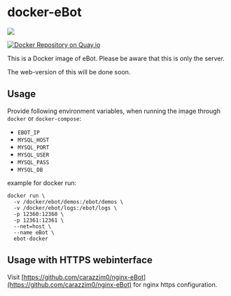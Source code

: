 docker-eBot
==========

[![](https://images.microbadger.com/badges/image/galexrt/ebot.svg)](https://microbadger.com/images/galexrt/ebot "Get your own image badge on microbadger.com")

[![Docker Repository on Quay.io](https://quay.io/repository/galexrt/debian-dh/status "Docker Repository on Quay.io")](https://quay.io/repository/galexrt/zulip)

This is a Docker image of eBot.
Please be aware that this is only the server.

The web-version of this will be done soon.

Usage
-----
Provide following environment variables, when running the image through `docker` or `docker-compose`:

* `EBOT_IP`
* `MYSQL_HOST`
* `MYSQL_PORT`
* `MYSQL_USER`
* `MYSQL_PASS`
* `MYSQL_DB`

example for docker run:
```
docker run \
  -v /docker/ebot/demos:/ebot/demos \
  -v /docker/ebot/logs:/ebot/logs \
  -p 12360:12360 \
  -p 12361:12361 \
  --net=host \
  --name eBot \
  ebot-docker
```

Usage with HTTPS webinterface
-----------------------------

Visit [https://github.com/carazzim0/nginx-eBot](https://github.com/carazzim0/nginx-eBot) for nginx https configuration.
